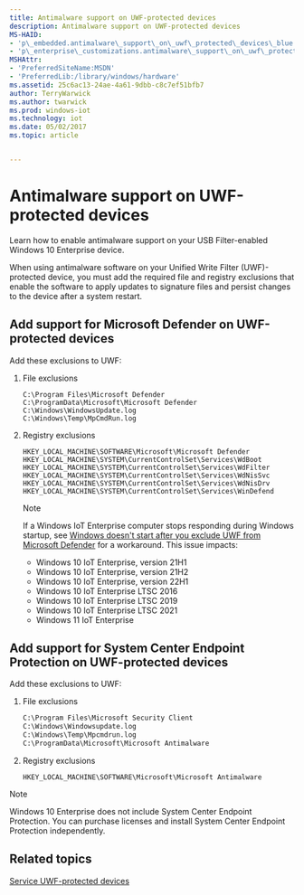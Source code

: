 ```yaml
---
title: Antimalware support on UWF-protected devices
description: Antimalware support on UWF-protected devices
MS-HAID:
- 'p\_embedded.antimalware\_support\_on\_uwf\_protected\_devices\_blue'
- 'p\_enterprise\_customizations.antimalware\_support\_on\_uwf\_protected\_devices'
MSHAttr:
- 'PreferredSiteName:MSDN'
- 'PreferredLib:/library/windows/hardware'
ms.assetid: 25c6ac13-24ae-4a61-9dbb-c8c7ef51bfb7
author: TerryWarwick
ms.author: twarwick
ms.prod: windows-iot
ms.technology: iot
ms.date: 05/02/2017
ms.topic: article


---
```

# Antimalware support on UWF-protected devices

Learn how to enable antimalware support on your USB Filter-enabled Windows 10 Enterprise device.

When using antimalware software on your Unified Write Filter (UWF)-protected device, you must add the required file and registry exclusions that enable the software to apply updates to signature files and persist changes to the device after a system restart.

## Add support for Microsoft Defender on UWF-protected devices

Add these exclusions to UWF:

1. File exclusions

   ```text
   C:\Program Files\Microsoft Defender
   C:\ProgramData\Microsoft\Microsoft Defender
   C:\Windows\WindowsUpdate.log
   C:\Windows\Temp\MpCmdRun.log
   ```

1. Registry exclusions

   ```reg
   HKEY_LOCAL_MACHINE\SOFTWARE\Microsoft\Microsoft Defender
   HKEY_LOCAL_MACHINE\SYSTEM\CurrentControlSet\Services\WdBoot
   HKEY_LOCAL_MACHINE\SYSTEM\CurrentControlSet\Services\WdFilter
   HKEY_LOCAL_MACHINE\SYSTEM\CurrentControlSet\Services\WdNisSvc
   HKEY_LOCAL_MACHINE\SYSTEM\CurrentControlSet\Services\WdNisDrv
   HKEY_LOCAL_MACHINE\SYSTEM\CurrentControlSet\Services\WinDefend
   ```

   > [!NOTE]
   > If a Windows IoT Enterprise computer stops responding during Windows startup, see [Windows doesn't start after you exclude UWF from Microsoft Defender](/troubleshoot/windows-client/performance/windows-hangs-on-startup-after-excluding-uwf-from-microsoft-defender) for a workaround. This issue impacts:
   >
   > - Windows 10 IoT Enterprise, version 21H1
   > - Windows 10 IoT Enterprise, version 21H2
   > - Windows 10 IoT Enterprise, version 22H1
   > - Windows 10 IoT Enterprise LTSC 2016
   > - Windows 10 IoT Enterprise LTSC 2019
   > - Windows 10 IoT Enterprise LTSC 2021
   > - Windows 11 IoT Enterprise

## Add support for System Center Endpoint Protection on UWF-protected devices

Add these exclusions to UWF:

1. File exclusions

   ```txt
   C:\Program Files\Microsoft Security Client
   C:\Windows\Windowsupdate.log
   C:\Windows\Temp\Mpcmdrun.log
   C:\ProgramData\Microsoft\Microsoft Antimalware
   ```

1. Registry exclusions

   ```reg
   HKEY_LOCAL_MACHINE\SOFTWARE\Microsoft\Microsoft Antimalware
   ```

> [!NOTE]
> Windows 10 Enterprise does not include System Center Endpoint Protection. You can purchase licenses and install System Center Endpoint Protection independently.

## Related topics

[Service UWF-protected devices](service-uwf-protected-devices.md)
